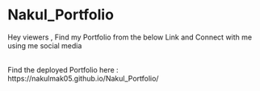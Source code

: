 # Nakul_Portfolio
Hey viewers , Find my Portfolio from the below Link and Connect with me using me social media 

<br/> 
Find the deployed Portfolio here : https://nakulmak05.github.io/Nakul_Portfolio/
 
  
